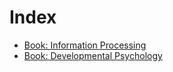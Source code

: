 # Index

- [Book: Information Processing](./information-processing/information-processing.md)
- [Book: Developmental Psychology](./developmental-psychology/developmental-psychology.md)
